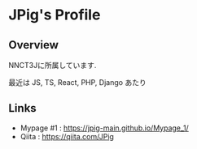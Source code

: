 # JPig's Profile

## Overview

NNCT3Jに所属しています.

最近は JS, TS, React, PHP, Django あたり

## Links

* Mypage #1 : https://jpig-main.github.io/Mypage_1/
* Qiita : https://qiita.com/JPig
